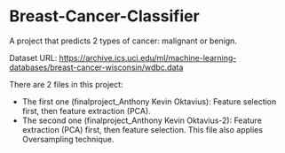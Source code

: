 # Breast-Cancer-Classifier
A project that predicts 2 types of cancer: malignant or benign.

Dataset URL: https://archive.ics.uci.edu/ml/machine-learning-databases/breast-cancer-wisconsin/wdbc.data

There are 2 files in this project:
- The first one (finalproject_Anthony Kevin Oktavius): Feature selection first, then feature extraction (PCA).
- The second one (finalproject_Anthony Kevin Oktavius-2): Feature extraction (PCA) first, then feature selection. This file also applies Oversampling technique.
